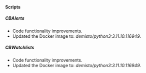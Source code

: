 #### Scripts
##### CBAlerts
- Code functionality improvements.
- Updated the Docker image to: *demisto/python3:3.11.10.116949*.

##### CBWatchlists
- Code functionality improvements.
- Updated the Docker image to: *demisto/python3:3.11.10.116949*.